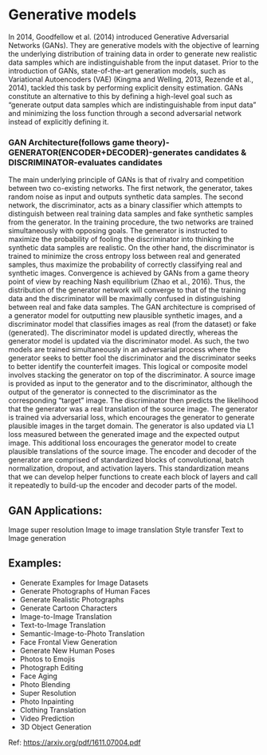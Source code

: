 # Generative models

In 2014, Goodfellow et al. (2014) introduced Generative Adversarial Networks (GANs). They are generative models with the objective of learning the underlying distribution of training data in order to generate new realistic data samples which are indistinguishable from the input dataset. Prior to the introduction of GANs, state-of-the-art generation models, such as Variational Autoencoders (VAE) (Kingma and Welling, 2013, Rezende et al., 2014), tackled this task by performing explicit density estimation. GANs constitute an alternative to this by defining a high-level goal such as “generate output data samples which are indistinguishable from input data” and minimizing the loss function through a second adversarial network instead of explicitly defining it.

### GAN Architecture(follows game theory)- GENERATOR(ENCODER+DECODER)-generates candidates & DISCRIMINATOR-evaluates candidates

The main underlying principle of GANs is that of rivalry and competition between two co-existing networks. The first network, the generator, takes random noise as input and outputs synthetic data samples. The second network, the discriminator, acts as a binary classifier which attempts to distinguish between real training data samples and fake synthetic samples from the generator. In the training procedure, the two networks are trained simultaneously with opposing goals. The generator is instructed to maximize the probability of fooling the discriminator into thinking the synthetic data samples are realistic. On the other hand, the discriminator is trained to minimize the cross entropy loss between real and generated samples, thus maximize the probability of correctly classifying real and synthetic images.
Convergence is achieved by GANs from a game theory point of view by reaching Nash equilibrium (Zhao et al., 2016). Thus, the distribution of the generator network will converge to that of the training data and the discriminator will be maximally confused in distinguishing between real and fake data samples.
The GAN architecture is comprised of a generator model for outputting new plausible synthetic images, and a discriminator model that classifies images as real (from the dataset) or fake (generated). The discriminator model is updated directly, whereas the generator model is updated via the discriminator model. As such, the two models are trained simultaneously in an adversarial process where the generator seeks to better fool the discriminator and the discriminator seeks to better identify the counterfeit images. This logical or composite model involves stacking the generator on top of the discriminator. A source image is provided as input to the generator and to the discriminator, although the output of the generator is connected to the discriminator as the corresponding “target” image. The discriminator then predicts the likelihood that the generator was a real translation of the source image.
The generator is trained via adversarial loss, which encourages the generator to generate plausible images in the target domain. The generator is also updated via L1 loss measured between the generated image and the expected output image. This additional loss encourages the generator model to create plausible translations of the source image. The encoder and decoder of the generator are comprised of standardized blocks of convolutional, batch normalization, dropout, and activation layers. This standardization means that we can develop helper functions to create each block of layers and call it repeatedly to build-up the encoder and decoder parts of the model.

## GAN Applications:
Image super resolution
Image to image translation
Style transfer
Text to Image generation

## Examples:
* Generate Examples for Image Datasets
* Generate Photographs of Human Faces
* Generate Realistic Photographs
* Generate Cartoon Characters
* Image-to-Image Translation
* Text-to-Image Translation
* Semantic-Image-to-Photo Translation
* Face Frontal View Generation
* Generate New Human Poses
* Photos to Emojis
* Photograph Editing
* Face Aging
* Photo Blending
* Super Resolution
* Photo Inpainting
* Clothing Translation
* Video Prediction
* 3D Object Generation

Ref: https://arxiv.org/pdf/1611.07004.pdf
